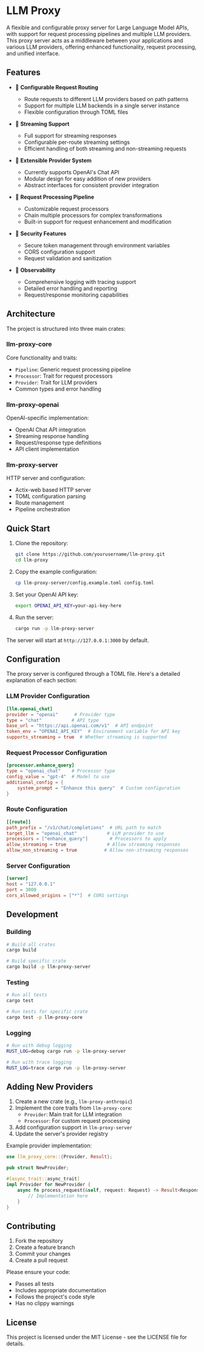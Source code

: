 # LLM Proxy

A flexible and configurable proxy server for Large Language Model APIs, with support for request processing pipelines and multiple LLM providers. This proxy server acts as a middleware between your applications and various LLM providers, offering enhanced functionality, request processing, and unified interface.

## Features

- 🔄 **Configurable Request Routing**
  - Route requests to different LLM providers based on path patterns
  - Support for multiple LLM backends in a single server instance
  - Flexible configuration through TOML files

- 🌊 **Streaming Support**
  - Full support for streaming responses
  - Configurable per-route streaming settings
  - Efficient handling of both streaming and non-streaming requests

- 🔌 **Extensible Provider System**
  - Currently supports OpenAI's Chat API
  - Modular design for easy addition of new providers
  - Abstract interfaces for consistent provider integration

- 🔧 **Request Processing Pipeline**
  - Customizable request processors
  - Chain multiple processors for complex transformations
  - Built-in support for request enhancement and modification

- 🔐 **Security Features**
  - Secure token management through environment variables
  - CORS configuration support
  - Request validation and sanitization

- 📝 **Observability**
  - Comprehensive logging with tracing support
  - Detailed error handling and reporting
  - Request/response monitoring capabilities

## Architecture

The project is structured into three main crates:

### llm-proxy-core

Core functionality and traits:

- `Pipeline`: Generic request processing pipeline
- `Processor`: Trait for request processors
- `Provider`: Trait for LLM providers
- Common types and error handling

### llm-proxy-openai

OpenAI-specific implementation:

- OpenAI Chat API integration
- Streaming response handling
- Request/response type definitions
- API client implementation

### llm-proxy-server

HTTP server and configuration:

- Actix-web based HTTP server
- TOML configuration parsing
- Route management
- Pipeline orchestration

## Quick Start

1. Clone the repository:

   ```bash
   git clone https://github.com/yourusername/llm-proxy.git
   cd llm-proxy
   ```

2. Copy the example configuration:

   ```bash
   cp llm-proxy-server/config.example.toml config.toml
   ```

3. Set your OpenAI API key:

   ```bash
   export OPENAI_API_KEY=your-api-key-here
   ```

4. Run the server:

   ```bash
   cargo run -p llm-proxy-server
   ```

The server will start at `http://127.0.0.1:3000` by default.

## Configuration

The proxy server is configured through a TOML file. Here's a detailed explanation of each section:

### LLM Provider Configuration

```toml
[llm.openai_chat]
provider = "openai"      # Provider type
type = "chat"           # API type
base_url = "https://api.openai.com/v1"  # API endpoint
token_env = "OPENAI_API_KEY"  # Environment variable for API key
supports_streaming = true  # Whether streaming is supported
```

### Request Processor Configuration

```toml
[processor.enhance_query]
type = "openai_chat"    # Processor type
config_value = "gpt-4"  # Model to use
additional_config = { 
    system_prompt = "Enhance this query"  # Custom configuration
}
```

### Route Configuration

```toml
[[route]]
path_prefix = "/v1/chat/completions"  # URL path to match
target_llm = "openai_chat"           # LLM provider to use
processors = ["enhance_query"]        # Processors to apply
allow_streaming = true               # Allow streaming responses
allow_non_streaming = true          # Allow non-streaming responses
```

### Server Configuration

```toml
[server]
host = "127.0.0.1"
port = 3000
cors_allowed_origins = ["*"]  # CORS settings
```

## Development

### Building

```bash
# Build all crates
cargo build

# Build specific crate
cargo build -p llm-proxy-server
```

### Testing

```bash
# Run all tests
cargo test

# Run tests for specific crate
cargo test -p llm-proxy-core
```

### Logging

```bash
# Run with debug logging
RUST_LOG=debug cargo run -p llm-proxy-server

# Run with trace logging
RUST_LOG=trace cargo run -p llm-proxy-server
```

## Adding New Providers

1. Create a new crate (e.g., `llm-proxy-anthropic`)
2. Implement the core traits from `llm-proxy-core`:
   - `Provider`: Main trait for LLM integration
   - `Processor`: For custom request processing
3. Add configuration support in `llm-proxy-server`
4. Update the server's provider registry

Example provider implementation:

```rust
use llm_proxy_core::{Provider, Result};

pub struct NewProvider;

#[async_trait::async_trait]
impl Provider for NewProvider {
    async fn process_request(&self, request: Request) -> Result<Response> {
        // Implementation here
    }
}
```

## Contributing

1. Fork the repository
2. Create a feature branch
3. Commit your changes
4. Create a pull request

Please ensure your code:

- Passes all tests
- Includes appropriate documentation
- Follows the project's code style
- Has no clippy warnings

## License

This project is licensed under the MIT License - see the LICENSE file for details.

